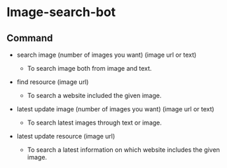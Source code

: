 # Image-search-bot

## Command

- search image (number of images you want) (image url or text)
  - To search image both from image and text.

- find resource (image url)
  - To search a website included the given image.

- latest update image (number of images you want) (image url or text)
  - To search latest images through text or image.

- latest update resource (image url)
  - To search a latest information on which website includes the given image.
  
